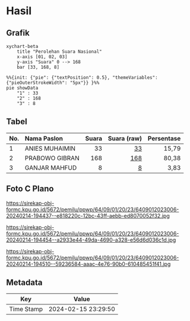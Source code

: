 # Hasil

## Grafik

```mermaid
xychart-beta
    title "Perolehan Suara Nasional"
    x-axis [01, 02, 03]
    y-axis "Suara" 0 --> 168
    bar [33, 168, 8]
```

```mermaid
%%{init: {"pie": {"textPosition": 0.5}, "themeVariables": {"pieOuterStrokeWidth": "5px"}} }%%
pie showData
    "1" : 33
    "2" : 168
    "3" : 8
```

## Tabel

| No. | Nama Paslon    | Suara | Suara (raw) | Persentase |
|:--- |:-------------- | -----:| -----------:| ----------:|
| 1   | ANIES MUHAIMIN | 33    | [33][p-1]   | 15,79      |
| 2   | PRABOWO GIBRAN | 168   | [168][p-2]  | 80,38      |
| 3   | GANJAR MAHFUD  | 8     | [8][p-3]    | 3,83       |


[p-1]: https://github.com/gigit-pemilu/pemilu-2024/blob/main/pilpres/hitung-suara/sub/64-kalimantan-timur/sub/09-penajam-paser-utara/sub/01-penajam/sub/2023-giri-purwa/sub/006-tps/sub/paslon-1.txt
[p-2]: https://github.com/gigit-pemilu/pemilu-2024/blob/main/pilpres/hitung-suara/sub/64-kalimantan-timur/sub/09-penajam-paser-utara/sub/01-penajam/sub/2023-giri-purwa/sub/006-tps/sub/paslon-2.txt
[p-3]: https://github.com/gigit-pemilu/pemilu-2024/blob/main/pilpres/hitung-suara/sub/64-kalimantan-timur/sub/09-penajam-paser-utara/sub/01-penajam/sub/2023-giri-purwa/sub/006-tps/sub/paslon-3.txt

## Foto C Plano

https://sirekap-obj-formc.kpu.go.id/5672/pemilu/ppwp/64/09/01/20/23/6409012023006-20240214-194437--e818220c-12bc-43ff-aebb-ed8070052f32.jpg

https://sirekap-obj-formc.kpu.go.id/5672/pemilu/ppwp/64/09/01/20/23/6409012023006-20240214-194454--a2933e44-49da-4690-a328-e56d6d036c1d.jpg

https://sirekap-obj-formc.kpu.go.id/5672/pemilu/ppwp/64/09/01/20/23/6409012023006-20240214-194510--59236584-aaac-4e76-90b0-610485451f41.jpg


## Metadata

| Key        | Value               |
| ---------- | ------------------- |
| Time Stamp | 2024-02-15 23:29:50 |



